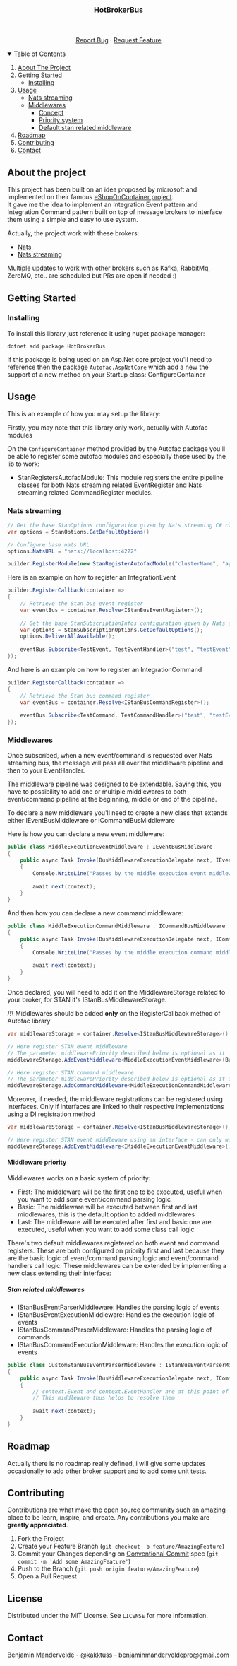 <!-- PROJECT LOGO -->
<h3 align="center">HotBrokerBus</h3>
<p align="center">
    <br />
    <br />
    <a href="https://github.com/othneildrew/Best-README-Template/issues">Report Bug</a>
    ·
    <a href="https://github.com/othneildrew/Best-README-Template/issues">Request Feature</a>
</p>


<!-- TABLE OF CONTENTS -->
<details open="open">
  <summary>Table of Contents</summary>
  <ol>
    <li>
      <a href="#about-the-project">About The Project</a>
    </li>
    <li>
      <a href="#getting-started">Getting Started</a>
      <ul>
        <li><a href="#installing">Installing</a></li>
      </ul>
    </li>
    <li>
    <a href="#usage">Usage</a>
      <ul>
        <li><a href="#nats-streaming">Nats streaming</a></li>
        <li>
            <a href="#middlewares">Middlewares</a>
            <ul>
                <li><a href="#middleware-concept">Concept</a></li>
                <li><a href="#middleware-priority">Priority system</a></li>
                <li><a href="#stan-relatd-middlewares">Default stan related middleware</a></li>
            </ul>
        </li>
      </ul>
    </li>
    <li><a href="#roadmap">Roadmap</a></li>
    <li><a href="#contributing">Contributing</a></li>
    <li><a href="#contact">Contact</a></li>
  </ol>
</details>

<!--ABOUT THE PROJECT-->
## About the project

This project has been built on an idea proposed by microsoft and implemented on their famous [eShopOnContainer project]("https://github.com/dotnet-architecture/eShopOnContainers").
<br/>
It gave me the idea to implement an Integration Event pattern and Integration Command pattern built on top of message brokers to interface them using a simple and easy to use system.

Actually, the project work with these brokers:
* [Nats]("https://docs.nats.io/developing-with-nats/developer")
* [Nats streaming]("https://docs.nats.io/nats-streaming-concepts/intro")

Multiple updates to work with other brokers such as Kafka, RabbitMq, ZeroMQ, etc.. are scheduled but PRs are open if needed :)

<!--GETTING STARTED-->
## Getting Started

### Installing

To install this library just reference it using nuget package manager:

````
dotnet add package HotBrokerBus
````

If this package is being used on an Asp.Net core project you'll need to reference then the package ``Autofac.AspNetCore`` which add a new the support of a new method on your Startup class: ConfigureContainer

<!-- USAGE -->
## Usage

This is an example of how you may setup the library:

Firstly, you may note that this library only work, actually with Autofac modules

On the ``ConfigureContainer`` method provided by the Autofac package you'll be able to register some autofac modules and especially those used by the lib to work:
* StanRegistersAutofacModule: This module registers the entire pipeline classes for both Nats streaming related EventRegister and Nats streaming related CommandRegister modules.

### Nats streaming

````c#
// Get the base StanOptions configuration given by Nats streaming C# client
var options = StanOptions.GetDefaultOptions()

// Configure base nats URL
options.NatsURL = "nats://localhost:4222"

builder.RegisterModule(new StanRegisterAutofacModule("clusterName", "applicationName", options))
````

Here is an example on how to register an IntegrationEvent

```c#
builder.RegisterCallback(container => 
{
    // Retrieve the Stan bus event register
    var eventBus = container.Resolve<IStanBusEventRegister>();
    
    // Get the base StanSubscriptionInfos configuration given by Nats streaming c# client
    var options = StanSubscriptionOptions.GetDefaultOptions();
    options.DeliverAllAvailable();
    
    eventBus.Subscribe<TestEvent, TestEventHandler>("test", "testEvent", "queue_group", options);
});

```

And here is an example on how to register an IntegrationCommand

````c#
builder.RegisterCallback(container => 
{
    // Retrieve the Stan bus command register
    var eventBus = container.Resolve<IStanBusCommandRegister>();
    
    eventBus.Subscribe<TestCommand, TestCommandHandler>("test", "testEvent");
});
````

### Middlewares

Once subscribed, when a new event/command is requested over Nats streaming bus, the message will pass all over the middleware pipeline and then to your EventHandler.

The middleware pipeline was designed to be extendable. 
Saying this, you have to possibility to add one or multiple middlewares to both event/command pipeline at the beginning, middle or end of the pipeline.

To declare a new middleware you'll need to create a new class that extends either IEventBusMiddleware or ICommandBusMiddleware

Here is how you can declare a new event middleware:

````c#
public class MiddleExecutionEventMiddleware : IEventBusMiddleware
{
    public async Task Invoke(BusMiddlewareExecutionDelegate next, IEventExecutionContext context)
    {
        Console.WriteLine("Passes by the middle execution event middleware");
        
        await next(context);
    }
}
````

And then how you can declare a new command middleware:

````c#
public class MiddleExecutionCommandMiddleware : ICommandBusMiddleware
{
    public async Task Invoke(BusMiddlewareExecutionDelegate next, ICommandExecutionContext context)
    {
        Console.WriteLine("Passes by the middle execution command middleware");
        
        await next(context);
    }
}
````

Once declared, you will need to add it on the MiddlewareStorage related to your broker, for STAN it's IStanBusMiddlewareStorage.

/!\ Middlewares should be added **only** on the RegisterCallback method of Autofac library
`````c#
var middlewareStorage = container.Resolve<IStanBusMiddlewareStorage>();

// Here register STAN event middleware
// The parameter middlewarePriority described below is optional as it is by default on BusMiddlewarePriority.Basic but can be changed to BusMiddlewarePriority.First or BusMiddlewarePriority.Last
middlewareStorage.AddEventMiddleware<MiddleExecutionEventMiddleware>(BusMiddlewarePriority.Basic);

// Here register STAN command middleware 
// The parameter middlewarePriority described below is optional as it is by default on BusMiddlewarePriority.Basic but can be changed to BusMiddlewarePriority.First or BusMiddlewarePriority.Last
middlewareStorage.AddCommandMiddleware<MiddleExecutionCommandMiddleware>(BusMiddlewarePriority.Basic);
`````

Moreover, if needed, the middleware registrations can be registered using interfaces. Only if interfaces are linked to their respective implementations using a DI registration method

`````c#
var middlewareStorage = container.Resolve<IStanBusMiddlewareStorage>();

// Here register STAN event middleware using an interface - can only work if the implementation has been registered as a Singleton/Scoped/Transient instance on DI
middlewareStorage.AddEventMiddleware<IMiddleExecutionEventMiddleware>();
`````

#### Middleware priority

Middlewares works on a basic system of priority:
* First: The middleware will be the first one to be executed, useful when you want to add some event/command parsing logic
* Basic: The middleware will be executed between first and last middlewares, this is the default option to added middlewares
* Last: The middleware will be executed after first and basic one are executed, useful when you want to add some class call logic

There's two default middlewares registered on both event and command registers. These are both configured on priority first and last because they are the basic logic of event/command parsing logic and event/command handlers call logic.
These middlewares can be extended by implementing a new class extending their interface:

##### Stan related middlewares
* IStanBusEventParserMiddleware: Handles the parsing logic of events
* IStanBusEventExecutionMiddleware: Handles the execution logic of events
* IStanBusCommandParserMiddleware: Handles the parsing logic of commands
* IStanBusCommandExecutionMiddleware: Handles the execution logic of events

````c#
public class CustomStanBusEventParserMiddleware : IStanBusEventParserMiddleware
{
    public async Task Invoke(BusMiddlewareExecutionDelegate next, ICommandExecutionContext context)
    {
        // context.Event and context.EventHandler are at this point of the execution null
        // This middleware thus helps to resolve them
        
        await next(context);
    }
}
````

<!-- ROADMAP -->
## Roadmap

Actually there is no roadmap really defined, i will give some updates occasionally to add other broker support and to add some unit tests.

<!-- CONTRIBUTING -->
## Contributing

Contributions are what make the open source community such an amazing place to be learn, inspire, and create. Any contributions you make are **greatly appreciated**.

1. Fork the Project
2. Create your Feature Branch (`git checkout -b feature/AmazingFeature`)
3. Commit your Changes depending on [Conventional Commit]("https://www.conventionalcommits.org/en/v1.0.0/") spec (`git commit -m 'Add some AmazingFeature'`)
4. Push to the Branch (`git push origin feature/AmazingFeature`)
5. Open a Pull Request


<!-- LICENSE -->
## License

Distributed under the MIT License. See `LICENSE` for more information.

<!-- CONTACT -->
## Contact

Benjamin Mandervelde - [@kakktuss](https://twitter.com/Kakktuss) - benjaminmanderveldepro@gmail.com